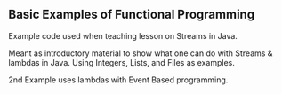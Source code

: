 ## Basic Examples of Functional Programming
Example code used when teaching lesson on Streams in Java.

Meant as introductory material to show what one can do with Streams & lambdas in Java.
Using Integers, Lists, and Files as examples.

2nd Example uses lambdas with Event Based programming.